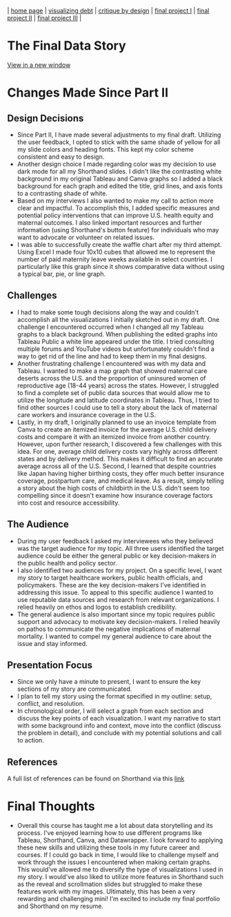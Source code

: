 | [home page](https://jaimiea.github.io/Jaimiea-portfolio/) | [visualizing debt](visualizing-government-debt) | [critique by design](critique-by-design) | [final project I](final-project-part-one) | [final project II](final-project-part-two) | [final project III](final-project-part-three) |

# The Final Data Story
[View in a new window](https://carnegiemellon.shorthandstories.com/u-s-maternal-mortality2/index.html)
<br>

<script src="https://carnegiemellon.shorthandstories.com/u-s-maternal-mortality2/embed.js"></script>

# Changes Made Since Part II

## Design Decisions
- Since Part II, I have made several adjustments to my final draft. Utilizing the user feedback, I opted to stick with the same shade of yellow for all my slide colors and heading fonts. This kept my color scheme consistent and easy to design.
- Another design choice I made regarding color was my decision to use dark mode for all my Shorthand slides. I didn't like the contrasting white background in my original Tableau and Canva graphs so I added a black background for each graph and edited the title, grid lines, and axis fonts to a contrasting shade of white.
- Based on my interviews I also wanted to make my call to action more clear and impactful. To accomplish this, I added specific measures and potential policy interventions that can improve U.S. health equity and maternal outcomes. I also linked important resources and further information (using Shorthand's button feature) for individuals who may want to advocate or volunteer on related issues.
- I was able to successfully create the waffle chart after my third attempt. Using Excel I made four 10x10 cubes that allowed me to represent the number of paid maternity leave weeks available in select countries. I particularly like this graph since it shows comparative data without using a typical bar, pie, or line graph.

## Challenges 
- I had to make some tough decisions along the way and couldn't accomplish all the visualizations I initially sketched out in my draft. One challenge I encountered occurred when I changed all my Tableau graphs to a black background. When publishing the edited graphs into Tableau Public a white line appeared under the title. I tried consulting multiple forums and YouTube videos but unfortunately couldn't find a way to get rid of the line and had to keep them in my final designs.
- Another frustrating challenge I encountered was with my data and Tableau. I wanted to make a map graph that showed maternal care deserts across the U.S. and the proportion of uninsured women of reproductive age (18-44 years) across the states. However, I struggled to find a complete set of public data sources that would allow me to utilize the longitude and latitude coordinates in Tableau. Thus, I tried to find other sources I could use to tell a story about the lack of maternal care workers and insurance coverage in the U.S.
- Lastly, in my draft, I originally planned to use an invoice template from Canva to create an itemized invoice for the average U.S. child delivery costs and compare it with an itemized invoice from another country. However, upon further research, I discovered a few challenges with this idea. For one, average child delivery costs vary highly across different states and by delivery method. This makes it difficult to find an accurate average across all of the U.S. Second, I learned that despite countries like Japan having higher birthing costs, they offer much better insurance coverage, postpartum care, and medical leave. As a result, simply telling a story about the high costs of childbirth in the U.S. didn't seem too compelling since it doesn't examine how insurance coverage factors into cost and resource accessibility. 
  
## The Audience
- During my user feedback I asked my interviewees who they believed was the target audience for my topic. All three users identified the target audience could be either the general public or key decision-makers in the public health and policy sector.
- I also identified two audiences for my project. On a specific level, I want my story to target healthcare workers, public health officials, and policymakers. These are the key decision-makers I've identified in addressing this issue. To appeal to this specific audience I wanted to use reputable data sources and research from relevant organizations. I relied heavily on ethos and logos to establish credibility.
- The general audience is also important since my topic requires public support and advocacy to motivate key decision-makers. I relied heavily on pathos to communicate the negative implications of maternal mortality. I wanted to compel my general audience to care about the issue and stay informed.

## Presentation Focus
- Since we only have a minute to present, I want to ensure the key sections of my story are communicated.
- I plan to tell my story using the format specified in my outline: setup, conflict, and resolution.
- In chronological order, I will select a graph from each section and discuss the key points of each visualization. I want my narrative to start with some background info and context, move into the conflict (discuss the problem in detail), and conclude with my potential solutions and call to action.

## References
A full list of references can be found on Shorthand via this [link](https://carnegiemellon.shorthandstories.com/u-s-maternal-mortality2/index.html#group-section-References-299X1PrgQW)

# Final Thoughts
- Overall this course has taught me a lot about data storytelling and its process. I've enjoyed learning how to use different programs like Tableau, Shorthand, Canva, and Datawrapper. I look forward to applying these new skills and utilizing these tools in my future career and courses. If I could go back in time, I would like to challenge myself and work through the issues I encountered when making certain graphs. This would've allowed me to diversify the type of visualizations I used in my story. I would've also liked to utilize more features in Shorthand such as the reveal and scrollmation slides but struggled to make these features work with my images. Ultimately, this has been a very rewarding and challenging mini! I'm excited to include my final portfolio and Shorthand on my resume.
